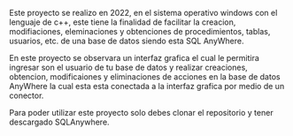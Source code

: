 Este proyecto se realizo en 2022, en el sistema operativo windows con el lenguaje de c++, este tiene la finalidad de facilitar la creacion, modifiaciones, eleminaciones y obtenciones de procedimientos, tablas, usuarios, etc. de una base de datos siendo esta SQL AnyWhere.

En este proyecto se observara un interfaz grafica el cual le permitira ingresar son el usuario de tu base de datos y realizar creaciones, obtencion, modificaiones y eliminaciones de acciones en la base de datos AnyWhere la cual esta esta conectada a la interfaz grafica por medio
de un conector.


Para poder utilizar este proyecto solo debes clonar el repositorio y tener descargado SQLAnywhere.
